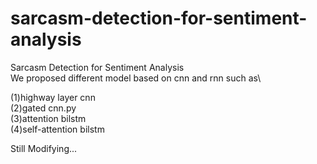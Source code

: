 # sarcasm-detection-for-sentiment-analysis
Sarcasm Detection for Sentiment Analysis\
We proposed different model based on cnn and rnn such as\

(1)highway layer cnn\
(2)gated cnn.py\
(3)attention bilstm\
(4)self-attention bilstm

Still Modifying...
